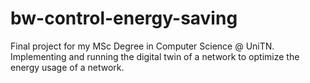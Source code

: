 # bw-control-energy-saving
Final project for my MSc Degree in Computer Science @ UniTN. Implementing and running the digital twin of a network to optimize the energy usage of a network.
